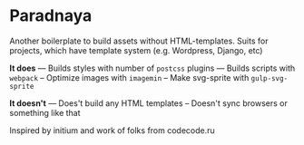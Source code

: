 # Paradnaya
Another boilerplate to build assets without HTML-templates. Suits for projects, which have template system (e.g. Wordpress, Django, etc)

**It does**
— Builds styles with number of `postcss` plugins
— Builds scripts with `webpack` 
– Optimize images with `imagemin`
– Make svg-sprite with `gulp-svg-sprite`

**It doesn't**
— Does't build any HTML templates 
– Doesn't sync browsers or something like that

Inspired by initium and work of folks from codecode.ru